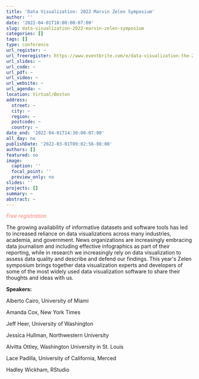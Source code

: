 ```yaml
---
title: 'Data Visualization: 2022 Marvin Zelen Symposium'
author: ''
date: '2022-04-01T10:00:00-07:00'
slug: data-visualization-2022-marvin-zelen-symposium
categories: []
tags: []
type: conference
url_register: ~
url_freeregister: https://www.eventbrite.com/e/data-visualization-the-2022-marvin-zelen-memorial-symposium-tickets-262027891477
url_slides: ~
url_code: ~
url_pdf: ~
url_video: ~
url_website: ~
url_agenda: ~
location: Virtual/Boston
address:
  street: ~
  city: ~
  region: ~
  postcode: ~
  country: ~
date_end: '2022-04-01T14:30:00-07:00'
all_day: no
publishDate: '2022-03-01T09:02:56-08:00'
authors: []
featured: no
image:
  caption: ''
  focal_point: ''
  preview_only: no
slides: ''
projects: []
summary: ~
abstract: ~
---
```

<span style="color: salmon;">*Free registration*</span>

<!--more-->
The growing availability of informative datasets and software tools has led to increased reliance on data visualizations across many industries, academia, and government. News organizations are increasingly embracing data journalism and including effective infographics as part of their reporting, while in research we increasingly rely on data visualization to assess data quality and describe and defend our findings. This year's Zelen symposium brings together data visualization experts and developers of some of the most widely used data visualization software to share their thoughts and ideas with us.

**Speakers:**  

Alberto Cairo, University of Miami  

Amanda Cox, New York Times  

Jeff Heer, University of Washington  

Jessica Hullman, Northwestern University  

Alvitta Ottley, Washington University in St. Louis  

Lace Padilla, University of California, Merced  

Hadley Wickham, RStudio  